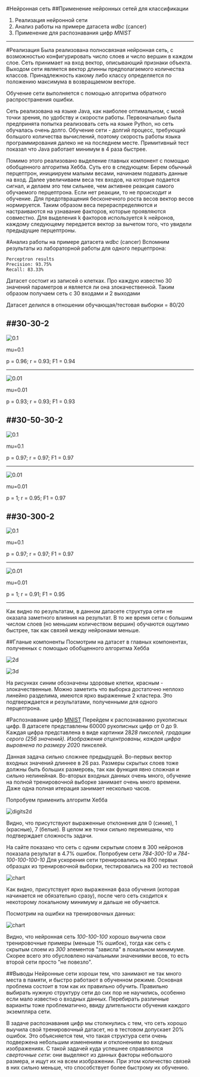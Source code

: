 #Нейронная сеть
##Применение нейронных сетей для классификации

1. Реализация нейронной сети
2. Анализ работы на примере датасета *wdbc* (cancer)
3. Применение для распознавания цифр *MNIST*
-----------

#Реализация
Была реализована полносвязная нейронная сеть, с возможностью конфигурировать число слоев и число вершин в каждом слое.
Сеть принимает на вход вектор, описывающий признаки объекта. Выходом сети является вектор длинны предполагаемого количества классов.
Принадлежность какому либо классу определяется по положению максимума в возвращаемом векторе.

Обучение сети выполняется с помощью алгоритма обратного распространения ошибки.

Сеть реализована на языке Java, как наиболее оптимальном, с моей точки зрения, по удобству и скорости работы.
Первоначально была предпринята попытка реализовать сеть на языке Python, но сеть обучалась очень долго.
Обучение сети - долгий процесс, требующий большого количества вычислений, поэтому скорость работы языка программирования далеко не на последнем месте.
Примитивный тест показал что Java работает минимум в 4 раза быстрее.

Помимо этого реализовано выделение главных компонент с помощью обобщенного алгоритма Хебба. Суть его в следующем:
Берем обычный перцептрон, инициируем малыми весами, начинаем подавать данные на вход.
Далее увеличиваем веса тех входов, на которые подается сигнал, и делаем это тем сильнее, чем активнее реакция самого обучаемого перцептрона.
Если нет реакции, то не происходит и обучение. Для предотвращения бесконечного роста весов вектор весов нормируется. Таким образом веса перераспределяются
и настраиваются на узнавание факторов, которые проявляются совместно.
Для выделения k факторов используется k нейронов, каждому следующему передается вектор за вычетом того, что увидели предыдущие перцептроны.

#Анализ работы на примере датасета *wdbc* (cancer)
Вспомним результаты из лабораторной работы для одного перцептрона:

    Perceptron results
    Precision: 93.75%
    Recall: 83.33%

Датасет состоит из записей о клетках. Про каждую известно 30 значений параметров и является ли она злокачественной.
Таким образом получаем сеть с 30 входами и 2 выходами

Датасет делился в отношении обучающая/тестовая выборки = 80/20

##30-30-2
----------

![0.1](0.1:30-30-2.png "mu=0.1")

mu=0.1

p = 0.96; r = 0.93; F1 = 0.94

----------

![0.01](0.01:30-30-2.png "mu=0.01")

mu=0.01

p = 0.93; r = 0.93; F1 = 0.93

##30-50-30-2
----------

![0.1](0.1:30-50-30-2.png "mu=0.1")

mu=0.1

p = 0.97; r = 0.97; F1 = 0.97


----------

![0.01](0.01:30-50-30-2.png "mu=0.01")

mu=0.01

p = 1; r = 0.95; F1 = 0.97

##30-300-2
----------

![0.1](0.1:30-300-2.png "mu=0.1")

mu=0.1

p = 0.97; r = 0.97; F1 = 0.97

----------

![0.01](0.01:30-300-2.png "mu=0.01")

mu=0.01

p = 1; r = 0.91; F1 = 0.95

----------

Как видно по результатам, в данном датасете структура сети не оказала заметного влияния на результат.
В то же время сети с большим числом слоев (но меньшим количеством вершин) обучаются ощутимо быстрее, так как связей между нейронами меньше.

##Гланые компоненты
Посмотрим на датасет в главных компонентах, полученных с помощью обобщенного алгоритма Хебба

![2d](cancer2d.png)

![3d](cancer3d.png)

На рисунках синим обозначены здоровые клетки, красным - злокачественные.
Можно заметить что выборка достаточно неплохо линейно разделима, имеются ярко выраженные 2 кластера.
Это подтверждается и результатами, полученными для одного перцептрона.

#Распознавание цифр [MNIST]
Перейдем к распознаванию рукописных цифр. В датасете представлены 60000 рукописных цифр от 0 до 9.
Каждая цифра представлена в виде картинки 28*28 пикселей, градации серого (256 значений).
Изображения отцентрованы, каждая цифра выровнена по размеру 20*20 пикселей.

Данная задача сильно сложнее предыдущей. Во-первых вектор входных значений длиннее в 26 раз. Размеры скрытых слоев тоже должны быть больших размеровь,
так как функция явно сложная и сильно нелинейная.
Во-вторых входных данных очень много, обучение на полной тренировочной выборке занимает очень много времени. Даже одна полная итерация занимает несколько часов.

Попробуем применить алгоритм Хебба

![digits2d](digits2d.png)

Видно, что присутствуют выраженные отклонения для 0 (синие), 1 (красные), 7 (белые). В целом же точки сильно перемешаны, что подтверждает сложность задачи.

На сайте показано что сеть с одним скрытым слоем в 300 нейронов показала результат в 4.7% ошибок.
Попробуем сети *784-300-10* и *784-100-100-100-10*
Для ускорения сети тренировались на 800 первых образцах из тренировочной выборки, тестировались на 200 из тестовой

![chart](error_chart_digits.png)

Как видно, присутствует ярко выраженная фаза обучения (которая начинается не обязательно сразу), после чего сеть сходится к некоторому локальному минимуму и дальше не обучается.

Посмотрим на ошибки на тренировочных данных:

![chart](error_train_chart_digits.png)

Видно, что нейронная сеть *100-100-100* хорошо выучила свои тренировочные примеры (меньше 1% ошибок), тогда как сеть с
скрытым слоем из *300* элементов "зависла" в локальном минимуме. Скорее всего это обусловлено начальными значениями весов, то есть второй сети просто "не повезло".

##Выводы
Нейронные сети хороши тем, что занимают не так много места в памяти, и быстро работают в обученном режиме.
Основная проблема состоит в том как их правильно обучить. Правильно выбирать нужную структуру сети до сих пор не научились,
особенно если мало известно о входных данных. Перебирать различные варианты тоже проблематично, ввиду длительности обучения каждого экземпляра сети.

В задаче распознавания цифр мы столкнулись с тем, что сеть хорошо выучила свой тренировочный датасет, но в тестовом допускает 20% ошибок.
Это объясняется тем, что такая структура сети очень подвержена небольшим изменениям и отклонениям во входных изображениях.
С такой задачей куда успешнее справляются *сверточные сети*: они выделяют из данных факторы небольшого размера, и ищут их на всем изображении.
При этом количество связей в них сильно меньше, что способствует более быстрому их обучению.

[MNIST]: http://yann.lecun.com/exdb/mnist/